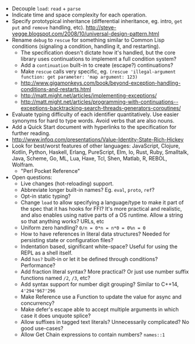 - Decouple `load`: `read` + `parse`
- Indicate time and space complexity for each operation.
- Specify prototypical inheritance (differential inheritance, eg. intro, `get` `put` and `remove` handling, etc). http://steve-yegge.blogspot.com/2008/10/universal-design-pattern.html
- Rename `debug` to `rescue` for something similar to Common Lisp conditions (signaling a condition, handling it, and restarting).
  - The specification doesn't dictate how it's handled, but the core library uses continuations to implement a full condition system?
  - Add a `continuation` built-in to create (escape?) continuations?
  - Make `rescue` calls very specific, eg. `(rescue 'illegal-argument function: get parameter: 'map argument: 123)`
  - http://www.gigamonkeys.com/book/beyond-exception-handling-conditions-and-restarts.html
  - http://matt.might.net/articles/implementing-exceptions/
  - http://matt.might.net/articles/programming-with-continuations--exceptions-backtracking-search-threads-generators-coroutines/
- Evaluate typing difficulty of each identifier quantitatively. Use easier synonyms for hard to type words. Avoid verbs that are also nouns.
- Add a Quick Start document with hyperlinks to the specification for further reading.
- http://www.infoq.com/presentations/Value-Identity-State-Rich-Hickey
- Look for best/worst features of other languages: JavaScript, Clojure, Kotlin, Python, Haskell, Erlang, PureScript, Elm, Io, Rust, Ruby, Smalltalk, Java, Scheme, Go, ML, Lua, Haxe, Tcl, Shen, Matlab, R, REBOL, Wolfram.
  - "Perl Pocket Reference"
- Open questions:
  - Live changes (hot-reloading) support.
  - Abbreviate longer built-in names? Eg. `eval`, `proto`, `ref`?
  - Opt-in static typing?
  - Change `load` to allow specifying a language/type to make it part of the spec that it has hooks for FFI? It's more practical and realistic, and also enables using native parts of a OS runtime. Allow a string so that anything works? URLs, etc
  - Uniform zero handling? `0/n = 0*n = n*0 = 0%n = 0`
  - How to have references in literal data structures? Needed for persisting state or configuration files?
  - Indentation based, significant white-space? Useful for using the REPL as a shell itself.
  - Add `has?` built-in or let it be defined through conditions? Performance?
  - Add fraction literal syntax? More practical? Or just use number suffix functions named `/2`, `/3`, etc?
  - Add syntax support for number digit grouping? Similar to C++14, `4'294'967'296`
  - Make Reference use a Function to update the value for async and concurrency?
  - Make defer's escape able to accept multiple arguments in which case it does unquote splice?
  - Allow suffixes in tagged text literals? Unnecessarily complicated? No good use-cases?
  - Allow Get Chain expressions to contain numbers? `names::1`
